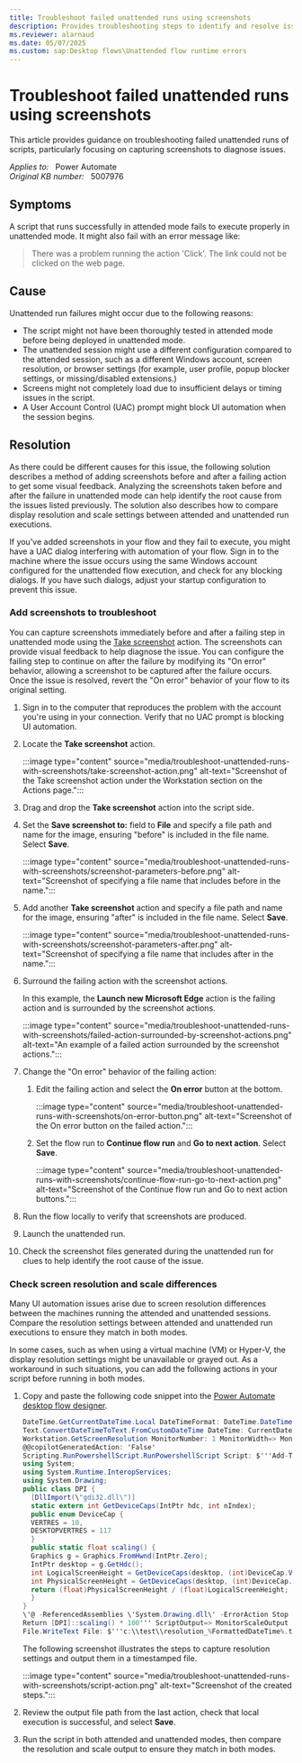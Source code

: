 ```yaml
---
title: Troubleshoot failed unattended runs using screenshots
description: Provides troubleshooting steps to identify and resolve issues causing unattended runs to fail in Microsoft Power Automate.
ms.reviewer: alarnaud
ms.date: 05/07/2025
ms.custom: sap:Desktop flows\Unattended flow runtime errors
---
```

# Troubleshoot failed unattended runs using screenshots

This article provides guidance on troubleshooting failed unattended runs of scripts, particularly focusing on capturing screenshots to diagnose issues.

_Applies to:_ &nbsp; Power Automate  
_Original KB number:_ &nbsp; 5007976  

## Symptoms

A script that runs successfully in attended mode fails to execute properly in unattended mode. It might also fail with an error message like:

> There was a problem running the action 'Click'. The link could not be clicked on the web page.

## Cause

Unattended run failures might occur due to the following reasons:

- The script might not have been thoroughly tested in attended mode before being deployed in unattended mode.
- The unattended session might use a different configuration compared to the attended session, such as a different Windows account, screen resolution, or browser settings (for example, user profile, popup blocker settings, or missing/disabled extensions.)
- Screens might not completely load due to insufficient delays or timing issues in the script.
- A User Account Control (UAC) prompt might block UI automation when the session begins.

## Resolution

As there could be different causes for this issue, the following solution describes a method of adding screenshots before and after a failing action to get some visual feedback. Analyzing the screenshots taken before and after the failure in unattended mode can help identify the root cause from the issues listed previously. The solution also describes how to compare display resolution and scale settings between attended and unattended run executions.

If you've added screenshots in your flow and they fail to execute, you might have a UAC dialog interfering with automation of your flow. Sign in to the machine where the issue occurs using the same Windows account configured for the unattended flow execution, and check for any blocking dialogs. If you have such dialogs, adjust your startup configuration to prevent this issue.

### Add screenshots to troubleshoot

You can capture screenshots immediately before and after a failing step in unattended mode using the [Take screenshot](/power-automate/desktop-flows/actions-reference/workstation#takescreenshotbase) action. The screenshots can provide visual feedback to help diagnose the issue. You can configure the failing step to continue on after the failure by modifying its "On error" behavior, allowing a screenshot to be captured after the failure occurs. Once the issue is resolved, revert the "On error" behavior of your flow to its original setting.

1. Sign in to the computer that reproduces the problem with the account you're using in your connection. Verify that no UAC prompt is blocking UI automation.

1. Locate the **Take screenshot** action.

   :::image type="content" source="media/troubleshoot-unattended-runs-with-screenshots/take-screenshot-action.png" alt-text="Screenshot of the Take screenshot action under the Workstation section on the Actions page.":::

1. Drag and drop the **Take screenshot** action into the script side.

1. Set the **Save screenshot to:** field to **File** and specify a file path and name for the image, ensuring "before" is included in the file name. Select **Save**.

   :::image type="content" source="media/troubleshoot-unattended-runs-with-screenshots/screenshot-parameters-before.png" alt-text="Screenshot of specifying a file name that includes before in the name.":::

1. Add another **Take screenshot** action and specify a file path and name for the image, ensuring "after" is included in the file name. Select **Save**.

   :::image type="content" source="media/troubleshoot-unattended-runs-with-screenshots/screenshot-parameters-after.png" alt-text="Screenshot of specifying a file name that includes after in the name.":::

1. Surround the failing action with the screenshot actions.

   In this example, the **Launch new Microsoft Edge** action is the failing action and is surrounded by the screenshot actions.

   :::image type="content" source="media/troubleshoot-unattended-runs-with-screenshots/failed-action-surrounded-by-screenshot-actions.png" alt-text="An example of a failed action surrounded by the screenshot actions.":::

1. Change the "On error" behavior of the failing action:

   1. Edit the failing action and select the **On error** button at the bottom.

      :::image type="content" source="media/troubleshoot-unattended-runs-with-screenshots/on-error-button.png" alt-text="Screenshot of the On error button on the failed action.":::

   1. Set the flow run to **Continue flow run** and **Go to next action**. Select **Save**.

      :::image type="content" source="media/troubleshoot-unattended-runs-with-screenshots/continue-flow-run-go-to-next-action.png" alt-text="Screenshot of the Continue flow run and Go to next action buttons.":::

1. Run the flow locally to verify that screenshots are produced.
1. Launch the unattended run.
1. Check the screenshot files generated during the unattended run for clues to help identify the root cause of the issue.

### Check screen resolution and scale differences

Many UI automation issues arise due to screen resolution differences between the machines running the attended and unattended sessions. Compare the resolution settings between attended and unattended run executions to ensure they match in both modes.  

In some cases, such as when using a virtual machine (VM) or Hyper-V, the display resolution settings might be unavailable or grayed out. As a workaround in such situations, you can add the following actions in your script before running in both modes.

1. Copy and paste the following code snippet into the [Power Automate desktop flow designer](/power-automate/desktop-flows/flow-designer).

    ```csharp
    DateTime.GetCurrentDateTime.Local DateTimeFormat: DateTime.DateTimeFormat.DateAndTime CurrentDateTime=> CurrentDateTime
    Text.ConvertDateTimeToText.FromCustomDateTime DateTime: CurrentDateTime CustomFormat: $'''yyyy_MM_dd_hh_mm_ss''' Result=> FormattedDateTime
    Workstation.GetScreenResolution MonitorNumber: 1 MonitorWidth=> MonitorWidth MonitorHeight=> MonitorHeight MonitorBitCount=> MonitorBitCount MonitorFrequency=> MonitorFrequency
    @@copilotGeneratedAction: 'False'
    Scripting.RunPowershellScript.RunPowershellScript Script: $'''Add-Type @\'
    using System; 
    using System.Runtime.InteropServices;
    using System.Drawing;
    public class DPI {  
      [DllImport(\"gdi32.dll\")]
      static extern int GetDeviceCaps(IntPtr hdc, int nIndex);
      public enum DeviceCap {
      VERTRES = 10,
      DESKTOPVERTRES = 117
      }
      public static float scaling() {
      Graphics g = Graphics.FromHwnd(IntPtr.Zero);
      IntPtr desktop = g.GetHdc();
      int LogicalScreenHeight = GetDeviceCaps(desktop, (int)DeviceCap.VERTRES);
      int PhysicalScreenHeight = GetDeviceCaps(desktop, (int)DeviceCap.DESKTOPVERTRES);
      return (float)PhysicalScreenHeight / (float)LogicalScreenHeight;
      }
    }
    \'@ -ReferencedAssemblies \'System.Drawing.dll\' -ErrorAction Stop
    Return [DPI]::scaling() * 100''' ScriptOutput=> MonitorScaleOutput
    File.WriteText File: $'''c:\\test\\resolution_%FormattedDateTime%.txt''' TextToWrite: $'''height: %MonitorHeight% width: %MonitorWidth% frequency: %MonitorFrequency% bitCount: %MonitorBitCount% scale: %MonitorScaleOutput%''' AppendNewLine: True IfFileExists: File.IfFileExists.Overwrite Encoding: File.FileEncoding.Unicode
    ```

   The following screenshot illustrates the steps to capture resolution settings and output them in a timestamped file.

   :::image type="content" source="media/troubleshoot-unattended-runs-with-screenshots/script-action.png" alt-text="Screenshot of the created steps.":::

1. Review the output file path from the last action, check that local execution is successful, and select **Save**.

1. Run the script in both attended and unattended modes, then compare the resolution and scale output to ensure they match in both modes.

